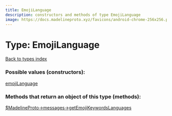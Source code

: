 ```yaml
---
title: EmojiLanguage
description: constructors and methods of type EmojiLanguage
image: https://docs.madelineproto.xyz/favicons/android-chrome-256x256.png
---
```

# Type: EmojiLanguage  
[Back to types index](index.md)



### Possible values (constructors):

[emojiLanguage](../constructors/emojiLanguage.md)  



### Methods that return an object of this type (methods):

[$MadelineProto->messages->getEmojiKeywordsLanguages](../methods/messages.getEmojiKeywordsLanguages.md)  



